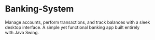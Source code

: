 # Banking-System
Manage accounts, perform transactions, and track balances with a sleek desktop interface. A simple yet functional banking app built entirely with Java Swing.
